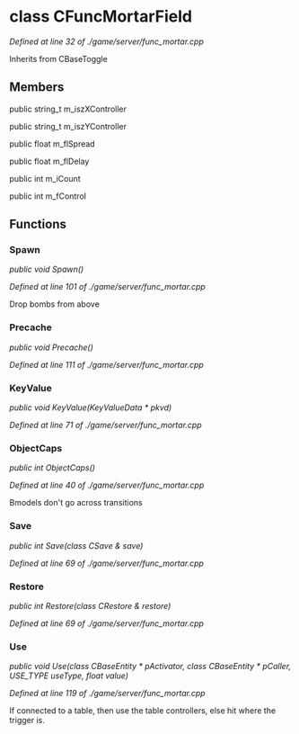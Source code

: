# class CFuncMortarField

*Defined at line 32 of ./game/server/func_mortar.cpp*

Inherits from CBaseToggle



## Members

public string_t m_iszXController

public string_t m_iszYController

public float m_flSpread

public float m_flDelay

public int m_iCount

public int m_fControl



## Functions

### Spawn

*public void Spawn()*

*Defined at line 101 of ./game/server/func_mortar.cpp*

 Drop bombs from above

### Precache

*public void Precache()*

*Defined at line 111 of ./game/server/func_mortar.cpp*

### KeyValue

*public void KeyValue(KeyValueData * pkvd)*

*Defined at line 71 of ./game/server/func_mortar.cpp*

### ObjectCaps

*public int ObjectCaps()*

*Defined at line 40 of ./game/server/func_mortar.cpp*

 Bmodels don't go across transitions

### Save

*public int Save(class CSave & save)*

*Defined at line 69 of ./game/server/func_mortar.cpp*

### Restore

*public int Restore(class CRestore & restore)*

*Defined at line 69 of ./game/server/func_mortar.cpp*

### Use

*public void Use(class CBaseEntity * pActivator, class CBaseEntity * pCaller, USE_TYPE useType, float value)*

*Defined at line 119 of ./game/server/func_mortar.cpp*

 If connected to a table, then use the table controllers, else hit where the trigger is.




